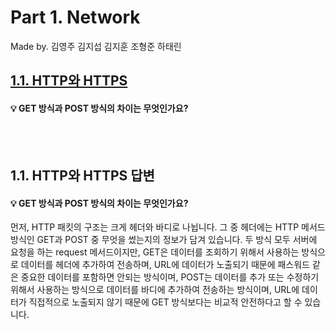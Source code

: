 # Part 1. Network
Made by. 김영주 김지섭 김지훈 조형준 하태린

## [1.1. HTTP와 HTTPS](#HTTP와-HTTPS-답변)
#### 💡 GET 방식과 POST 방식의 차이는 무엇인가요?

<br/><br/>

## 1.1. HTTP와 HTTPS 답변

#### 💡 GET 방식과 POST 방식의 차이는 무엇인가요?

먼저, HTTP 패킷의 구조는 크게 헤더와 바디로 나뉩니다.
그 중 헤더에는 HTTP 메서드 방식인 GET과 POST 중 무엇을 썼는지의 정보가 담겨 있습니다.
두 방식 모두 서버에 요청을 하는 request 메서드이지만, 
GET은 데이터를 조회하기 위해서 사용하는 방식으로 데이터를 헤더에 추가하여 전송하며, URL에 데이터가 노출되기 때문에 패스워드 같은 중요한 데이터를 포함하면 안되는 방식이며,
POST는 데이터를 추가 또는 수정하기 위해서 사용하는 방식으로 데이터를 바디에 추가하여 전송하는 방식이며, URL에 데이터가 직접적으로 노출되지 않기 때문에 GET 방식보다는 비교적 안전하다고 할 수 있습니다.

</br>

</br>
